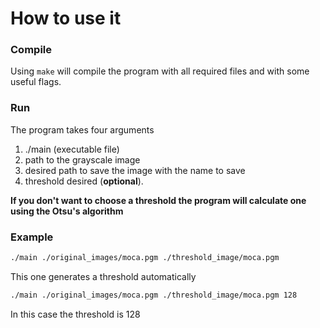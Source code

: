 # How to use it

### Compile

Using `make` will compile the program with all required files and
with some useful flags.

### Run

The program takes four arguments

1. ./main (executable file)
2. path to the grayscale image
3. desired path to save the image with the name to save
4. threshold desired (**optional**).

**If you don't want to choose a threshold the program will calculate one using the Otsu's algorithm**

### Example

```bash
./main ./original_images/moca.pgm ./threshold_image/moca.pgm
```

This one generates a threshold automatically

```bash
./main ./original_images/moca.pgm ./threshold_image/moca.pgm 128
```

In this case the threshold is $128$
